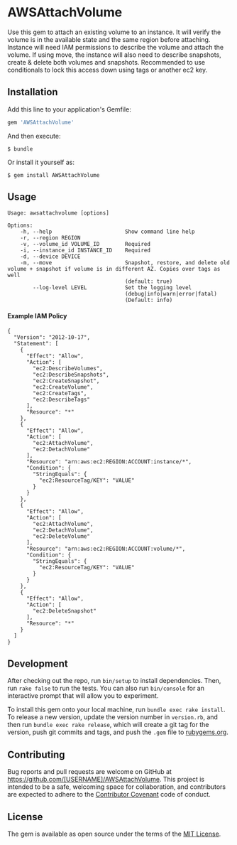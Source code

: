 # AWSAttachVolume

Use this gem to attach an existing volume to an instance.  It will verify the volume is in the available state and the same region before attaching.  Instance will need IAM permissions to describe the volume and attach the volume.  If using move, the instance will also need to describe snapshots, create & delete both volumes and snapshots.  Recommended to use conditionals to lock this access down using tags or another ec2 key.

## Installation

Add this line to your application's Gemfile:

```ruby
gem 'AWSAttachVolume'
```

And then execute:

    $ bundle

Or install it yourself as:

    $ gem install AWSAttachVolume

## Usage

```
Usage: awsattachvolume [options]

Options:
    -h, --help                       Show command line help
    -r, --region REGION
    -v, --volume_id VOLUME_ID        Required
    -i, --instance_id INSTANCE_ID    Required
    -d, --device DEVICE
    -m, --move                       Snapshot, restore, and delete old volume + snapshot if volume is in different AZ. Copies over tags as well
                                     (default: true)
        --log-level LEVEL            Set the logging level
                                     (debug|info|warn|error|fatal)
                                     (Default: info)
```
#### Example IAM Policy
```
{
  "Version": "2012-10-17",
  "Statement": [
    {
      "Effect": "Allow",
      "Action": [
        "ec2:DescribeVolumes",
        "ec2:DescribeSnapshots",
        "ec2:CreateSnapshot",
        "ec2:CreateVolume",
        "ec2:CreateTags",
        "ec2:DescribeTags"
      ],
      "Resource": "*"
    },
    {
      "Effect": "Allow",
      "Action": [
        "ec2:AttachVolume",
        "ec2:DetachVolume"
      ],
      "Resource": "arn:aws:ec2:REGION:ACCOUNT:instance/*",
      "Condition": {
        "StringEquals": {
          "ec2:ResourceTag/KEY": "VALUE"
        }
      }
    },
    {
      "Effect": "Allow",
      "Action": [
        "ec2:AttachVolume",
        "ec2:DetachVolume",
        "ec2:DeleteVolume"
      ],
      "Resource": "arn:aws:ec2:REGION:ACCOUNT:volume/*",
      "Condition": {
        "StringEquals": {
          "ec2:ResourceTag/KEY": "VALUE"
        }
      }
    },
    {
      "Effect": "Allow",
      "Action": [
        "ec2:DeleteSnapshot"
      ],
      "Resource": "*"
    }
  ]
}
```

## Development

After checking out the repo, run `bin/setup` to install dependencies. Then, run `rake false` to run the tests. You can also run `bin/console` for an interactive prompt that will allow you to experiment.

To install this gem onto your local machine, run `bundle exec rake install`. To release a new version, update the version number in `version.rb`, and then run `bundle exec rake release`, which will create a git tag for the version, push git commits and tags, and push the `.gem` file to [rubygems.org](https://rubygems.org).

## Contributing

Bug reports and pull requests are welcome on GitHub at https://github.com/[USERNAME]/AWSAttachVolume. This project is intended to be a safe, welcoming space for collaboration, and contributors are expected to adhere to the [Contributor Covenant](contributor-covenant.org) code of conduct.


## License

The gem is available as open source under the terms of the [MIT License](http://opensource.org/licenses/MIT).

